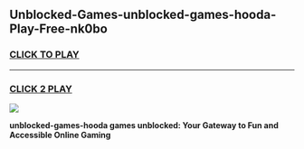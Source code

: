 
## Unblocked-Games-unblocked-games-hooda-Play-Free-nk0bo
<h3>
<a href="https://premium76.site?title=unblocked-games-hooda&ref=22A">CLICK TO PLAY</a></h3>
<hr>

<h3>
<a href="https://premium76.site?title=unblocked-games-hooda&ref=22A">CLICK 2 PLAY</a>
  
</h3>

<a href="https://premium76.site?title=unblocked-games-hooda&ref=22A"><img src="https://clearcache.store/games.png"></a>


**unblocked-games-hooda games unblocked: Your Gateway to Fun and Accessible Online Gaming**

